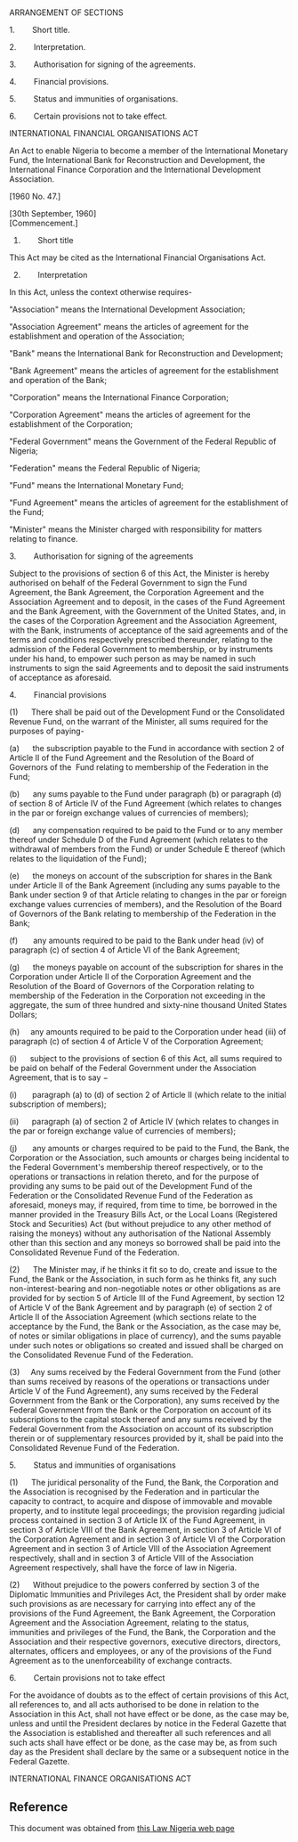 # 

ARRANGEMENT OF SECTIONS

1.        Short title.

2.        Interpretation.

3.        Authorisation for signing of the agreements.

4.        Financial provisions.

5.        Status and immunities of organisations.

6.        Certain provisions not to take effect.

INTERNATIONAL FINANCIAL ORGANISATIONS ACT

An Act to enable Nigeria to become a member of the International Monetary Fund, the International Bank for Reconstruction and Development, the International Finance Corporation and the International Development Association.

[1960 No. 47.]

[30th September, 1960]                                                                       [Commencement.]

1.        Short title

This Act may be cited as the International Financial Organisations Act.

2.        Interpretation

In this Act, unless the context otherwise requires-

"Association" means the International Development Association;

"Association Agreement" means the articles of agreement for the establishment and operation of the Association;

"Bank" means the International Bank for Reconstruction and Development;

"Bank Agreement" means the articles of agreement for the establishment and operation of the Bank;

"Corporation" means the International Finance Corporation;

"Corporation Agreement" means the articles of agreement for the establishment of the Corporation;

"Federal Government" means the Government of the Federal Republic of Nigeria;

"Federation" means the Federal Republic of Nigeria;

"Fund" means the International Monetary Fund;

"Fund Agreement" means the articles of agreement for the establishment of the Fund;

"Minister" means the Minister charged with responsibility for matters relating to finance.

3.        Authorisation for signing of the agreements

Subject to the provisions of section 6 of this Act, the Minister is hereby authorised on behalf of the Federal Government to sign the Fund Agreement, the Bank Agreement, the Corporation Agreement and the Association Agreement and to deposit, in the cases of the Fund Agreement and the Bank Agreement, with the Government of the United States, and, in the cases of the Corporation Agreement and the Association Agreement, with the Bank, instruments of acceptance of the said agreements and of the terms and conditions respectively prescribed thereunder, relating to the admission of the Federal Government to membership, or by instruments under his hand, to empower such person as may be named in such instruments to sign the said Agreements and to deposit the said instruments of acceptance as aforesaid.

4.        Financial provisions

(1)      There shall be paid out of the Development Fund or the Consolidated Revenue Fund, on the warrant of the Minister, all sums required for the purposes of paying-

(a)      the subscription payable to the Fund in accordance with section 2 of Article II of the Fund Agreement and the Resolution of the Board of Governors of the  Fund relating to membership of the Federation in the Fund;

(b)      any sums payable to the Fund under paragraph (b) or paragraph (d) of section 8 of Article IV of the Fund Agreement (which relates to changes in the par or foreign exchange values of currencies of members);

(d)      any compensation required to be paid to the Fund or to any member thereof under Schedule D of the Fund Agreement (which relates to the withdrawal of members from the Fund) or under Schedule E thereof (which relates to the liquidation of the Fund);

(e)      the moneys on account of the subscription for shares in the Bank under Article II of the Bank Agreement (including any sums payable to the Bank under section 9 of that Article relating to changes in the par or foreign exchange values currencies of members), and the Resolution of the Board of Governors of the Bank relating to membership of the Federation in the Bank;

(f)       any amounts required to be paid to the Bank under head (iv) of paragraph (c) of section 4 of Article VI of the Bank Agreement;

(g)      the moneys payable on account of the subscription for shares in the Corporation under Article II of the Corporation Agreement and the Resolution of the Board of Governors of the Corporation relating to membership of the Federation in the Corporation not exceeding in the aggregate, the sum of three hundred and sixty-nine thousand United States Dollars;

(h)     any amounts required to be paid to the Corporation under head (iii) of paragraph (c) of section 4 of Article V of the Corporation Agreement;

(i)      subject to the provisions of section 6 of this Act, all sums required to be paid on behalf of the Federal Government under the Association Agreement, that is to say −

(i)       paragraph (a) to (d) of section 2 of Article II (which relate to the initial subscription of members);

(ii)      paragraph (a) of section 2 of Article IV (which relates to changes in the par or foreign exchange value of currencies of members);

(j)       any amounts or charges required to be paid to the Fund, the Bank, the Corporation or the Association, such amounts or charges being incidental to the Federal Government's membership thereof respectively, or to the operations or transactions in relation thereto, and for the purpose of providing any sums to be paid out of the Development Fund of the Federation or the Consolidated Revenue Fund of the Federation as aforesaid, moneys may, if required, from time to time, be borrowed in the manner provided in the Treasury Bills Act, or the Local Loans (Registered Stock and Securities) Act (but without prejudice to any other method of raising the moneys) without any authorisation of the National Assembly other than this section and any moneys so borrowed shall be paid into the Consolidated Revenue Fund of the Federation.

(2)      The Minister may, if he thinks it fit so to do, create and issue to the Fund, the Bank or the Association, in such form as he thinks fit, any such non-interest-bearing and non-negotiable notes or other obligations as are provided for by section 5 of Article III of the Fund Agreement, by section 12 of Article V of the Bank Agreement and by paragraph (e) of section 2 of Article II of the Association Agreement (which sections relate to the acceptance by the Fund, the Bank or the Association, as the case may be, of notes or similar obligations in place of currency), and the sums payable under such notes or obligations so created and issued shall be charged on the Consolidated Revenue Fund of the Federation.

(3)     Any sums received by the Federal Government from the Fund (other than sums received by reasons of the operations or transactions under Article V of the Fund Agreement), any sums received by the Federal Government from the Bank or the Corporation), any sums received by the Federal Government from the Bank or the Corporation on account of its subscriptions to the capital stock thereof and any sums received by the Federal Government from the Association on account of its subscription therein or of supplementary resources provided by it, shall be paid into the Consolidated Revenue Fund of the Federation.

5.        Status and immunities of organisations

(1)      The juridical personality of the Fund, the Bank, the Corporation and the Association is recognised by the Federation and in particular the capacity to contract, to acquire and dispose of immovable and movable property, and to institute legal proceedings; the provision regarding judicial process contained in section 3 of Article IX of the Fund Agreement, in section 3 of Article VIII of the Bank Agreement, in section 3 of Article VI of the Corporation Agreement and in section 3 of Article VI of the Corporation Agreement and in section 3 of Article VIII of the Association Agreement respectively, shall and in section 3 of Article VIII of the Association Agreement respectively, shall have the force of law in Nigeria.

(2)      Without prejudice to the powers conferred by section 3 of the Diplomatic Immunities and Privileges Act, the President shall by order make such provisions as are necessary for carrying into effect any of the provisions of the Fund Agreement, the Bank Agreement, the Corporation Agreement and the Association Agreement, relating to the status, immunities and privileges of the Fund, the Bank, the Corporation and the  Association and their respective governors, executive directors, directors, alternates, officers and employees, or any of the provisions of the Fund Agreement as to the unenforceability of exchange contracts.

6.        Certain provisions not to take effect

For the avoidance of doubts as to the effect of certain provisions of this Act, all references to, and all acts authorised to be done in relation to the Association in this Act, shall not have effect or be done, as the case may be, unless and until the President declares by notice in the Federal Gazette that the Association is established and thereafter all such references and all such acts shall have effect or be done, as the case may be, as from such day as the President shall declare by the same or a subsequent notice in the Federal Gazette.

INTERNATIONAL FINANCE ORGANISATIONS ACT

## Reference

This document was obtained from [this Law Nigeria web page](http://www.lawnigeria.com/LFN/I/International-Financial-Organisations-Act.php)